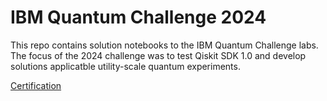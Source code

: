 # IBM Quantum Challenge 2024

This repo contains solution notebooks to the IBM Quantum Challenge labs. The focus of the 2024 challenge was to test Qiskit SDK 1.0 and develop solutions applicatble utility-scale quantum experiments.

[Certification](https://www.credly.com/badges/08269f4e-80df-4f4e-8a6a-d7e6bdbd3abb/public_url)
